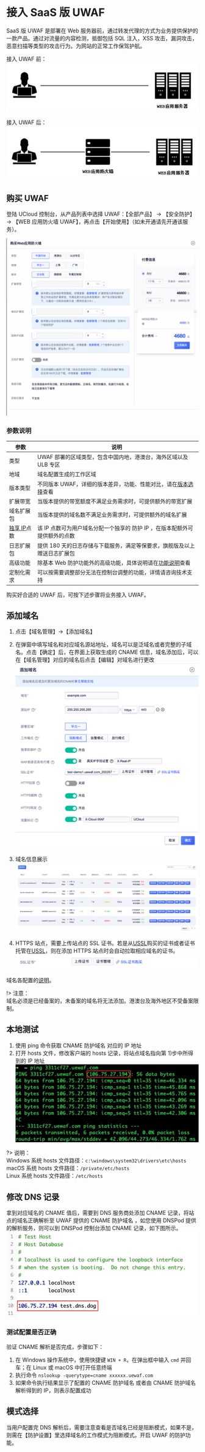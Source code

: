 # 接入 SaaS 版 UWAF

SaaS 版 UWAF 是部署在 Web 服务器前，通过转发代理的方式为业务提供保护的一款产品。通过对流量的内容检测，抵御包括 SQL 注入，XSS 攻击，漏洞攻击，恶意扫描等类型的攻击行为。为网站的正常工作保驾护航。

接入 UWAF 前：
![](/images/access_uwaf-show_before_arch.jpg)

接入 UWAF 后：
![](/images/access_uwaf-show_after_arch.jpg)

## 购买 UWAF

登陆 UCloud 控制台，从产品列表中选择 UWAF：【全部产品】 -> 【安全防护】 -> 【WEB 应用防火墙 UWAF】，再点击【开始使用】（如未开通请先开通该服务）。

![](/images/purchase_waf-purchase_ui.png)

### 参数说明

| 参数                                                             | 说明                                                                                                    |
| ---------------------------------------------------------------- | ------------------------------------------------------------------------------------------------------- |
| 类型                                                             | UWAF 部署的区域类型，包含中国内地，港澳台，海外区域以及 ULB 专区                                        |
| 地域                                                             | 域名配置生成的工作区域                                                                                  |
| 版本类型                                                         | 不同版本 UWAF，详细的版本差异，功能、性能对比，请在[版本选择](/uewaf/steer/version_selection)查看       |
| 扩展带宽                                                         | 当版本提供的带宽额度不满足业务需求时，可提供额外的带宽扩展                                              |
| 域名扩展包                                                       | 当版本提供的域名数不满足业务需求时，可提供额外的域名扩展                                                |
| [独享 IP](/uewaf/features/domain/domain_set?id=exclusive-ip)点数 | 该 IP 点数可为用户域名分配一个独享的 防护 IP ，在版本配额外可提供额外的点数                             |
| 日志扩展包                                                       | 提供 180 天的日志存储与下载服务，满足等保要求，旗舰版及以上赠送日志扩展包                               |
| 高级功能                                                         | 除基本 Web 防护功能外的高级功能，具体说明请在[功能说明](/uewaf/steer/version_selection?id=功能说明)查看 |
| 定制化需求                                                       | 可以按需要调整部分无法在控制台调整的功能，详情请咨询技术支持                                            |

<!--|IPv6|IPV6扩展包，开启后，添加域名时可额外部署到IPv6区域以提供IPv6访问|-->

购买好合适的 UWAF 后，可按下述步骤将业务接入 UWAF。

## 添加域名

1. 点击【域名管理】->【添加域名】
2. 在弹窗中填写域名和对应域名源站地址，域名可以是泛域名或者完整的子域名。点击【确定】后，在界面上获取生成的 CNAME 信息，域名添加后，可以在【域名管理】对应的域名后点击【编辑】对域名进行更改  
   ![](/images/domain_set-add_domain.png)

3. 域名信息展示  
   ![](/images/domain_set-get_domain.png)

4. HTTPS 站点，需要上传站点的 SSL 证书。若是从[USSL](/ussl/operate/buy)购买的证书或者证书托管在[USSL](/ussl/operate/upload)，则在添加 HTTPS 站点时会自动拉取相应域名的证书。  
   ![](/images/access_uwaf-set_https.png)

域名各配置的[说明](/uewaf/features/domian/domain_set.md?id=parameter-1)。

!> 注意：  
域名必须是已经备案的，未备案的域名将无法添加。港澳台及海外地区不受备案限制。

## 本地测试

1. 使用 ping 命令获取 CNAME 防护域名 对应的 IP 地址
2. 打开 hosts 文件，修改客户端的 hosts 记录，将站点域名指向第 1)步中所得到的 IP 地址  
   ![](/images/access_uwaf-ping_cname.jpeg)

?> 说明：  
Windows 系统 hosts 文件路径：`c:\windows\system32\drivers\etc\hosts`  
macOS 系统 hosts 文件路径：`/private/etc/hosts`  
Linux 系统 hosts 文件路径：`/etc/hosts`

## 修改 DNS 记录

拿到对应域名的 CNAME 值后，需要到 DNS 服务商处添加 CNAME 记录，将站点的域名正确解析至 UWAF 提供的 CNAME 防护域名 ，如您使用 DNSPod 提供的解析服务，则可以到 DNSPod 控制台添加 CNAME 记录，如下图所示。
![](/images/access_uwaf-set_hosts.jpeg)

### 测试配置是否正确

验证 CNAME 解析是否完成，步骤如下：

1. 在 Windows 操作系统中，使用快捷键 `WIN + R`，在弹出框中输入 `cmd` 并回车；在 Linux 或 macOS 中打开任意终端
2. 执行命令 `nslookup -querytype=cname xxxxxx.uewaf.com`
3. 如果命令执行结果显示了配置的 CNAME 防护域名 或者由 CNAME 防护域名 解析得到的 IP，则表示配置成功

## 模式选择

当用户配置完 DNS 解析后，需要注意查看是否域名已经是阻断模式，如果不是，则需在【防护设置】里选择域名的工作模式为阻断模式。开启 UWAF 的防护功能。
